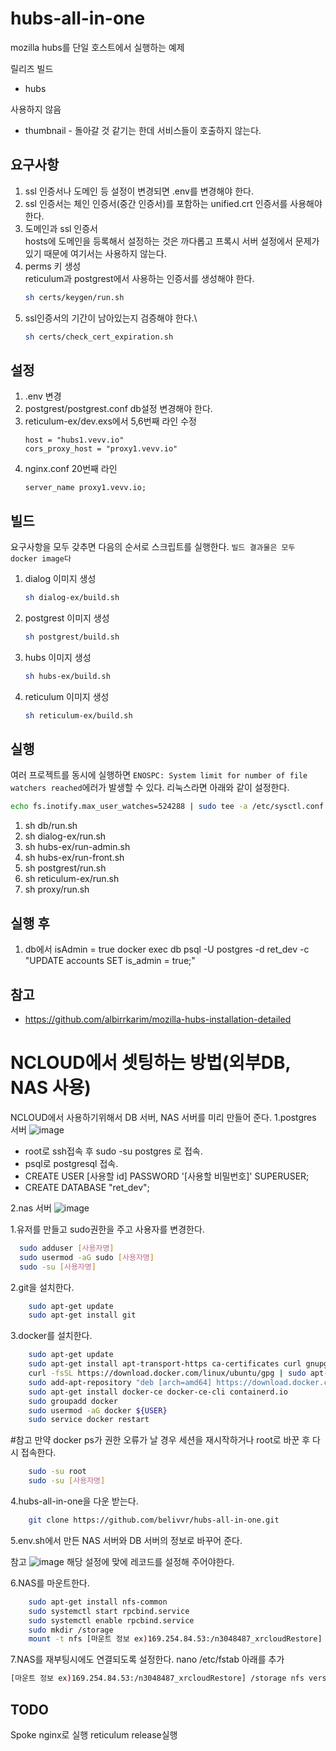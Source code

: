 # hubs-all-in-one

mozilla hubs를 단일 호스트에서 실행하는 예제

릴리즈 빌드
- hubs

사용하지 않음
- thumbnail - 돌아갈 것 같기는 한데 서비스들이 호출하지 않는다.



## 요구사항

1. ssl 인증서나 도메인 등 설정이 변경되면 .env를 변경해야 한다.
1. ssl 인증서는 체인 인증서(중간 인증서)를 포함하는 unified.crt 인증서를 사용해야 한다.
1. 도메인과 ssl 인증서\
    hosts에 도메인을 등록해서 설정하는 것은 까다롭고 프록시 서버 설정에서 문제가 있기 때문에 여기서는 사용하지 않는다.
1. perms 키 생성\
    reticulum과 postgrest에서 사용하는 인증서를 생성해야 한다.
    ```sh
    sh certs/keygen/run.sh
    ```
1. ssl인증서의 기간이 남아있는지 검증해야 한다.\
    ```sh
    sh certs/check_cert_expiration.sh
    ```

## 설정
1. .env 변경
1. postgrest/postgrest.conf db설정 변경해야 한다.
1. reticulum-ex/dev.exs에서 5,6번째 라인 수정
    ```
    host = "hubs1.vevv.io"
    cors_proxy_host = "proxy1.vevv.io"
    ```
1. nginx.conf 20번째 라인
    ```
    server_name proxy1.vevv.io;
    ```

## 빌드

요구사항을 모두 갖추면 다음의 순서로 스크립트를 실행한다.
`빌드 결과물은 모두 docker image다`

1. dialog 이미지 생성
    ```sh
    sh dialog-ex/build.sh
    ```
1. postgrest 이미지 생성
    ```sh
    sh postgrest/build.sh
    ```
1. hubs 이미지 생성
    ```sh
    sh hubs-ex/build.sh
    ```
1. reticulum 이미지 생성
    ```sh
    sh reticulum-ex/build.sh
    ```


## 실행
여러 프로젝트를 동시에 실행하면 `ENOSPC: System limit for number of file watchers reached`에러가 발생할 수 있다.
리눅스라면 아래와 같이 설정한다.
```sh
echo fs.inotify.max_user_watches=524288 | sudo tee -a /etc/sysctl.conf && sudo sysctl -p
```

1. sh db/run.sh
1. sh dialog-ex/run.sh
1. sh hubs-ex/run-admin.sh
1. sh hubs-ex/run-front.sh
1. sh postgrest/run.sh
1. sh reticulum-ex/run.sh
1. sh proxy/run.sh

## 실행 후
1. db에서 isAdmin = true
    docker exec db psql -U postgres -d ret_dev -c "UPDATE accounts SET is_admin = true;"


## 참고
- https://github.com/albirrkarim/mozilla-hubs-installation-detailed


# NCLOUD에서 셋팅하는 방법(외부DB, NAS 사용)
NCLOUD에서 사용하기위해서 DB 서버, NAS 서버를 미리 만들어 준다.
1.postgres 서버
![image](https://github.com/belivvr/hubs-all-in-one/assets/59630175/6c610080-b8dd-4010-9b13-6afccf87687a)
- root로 ssh접속 후 sudo -su postgres 로 접속.
- psql로 postgresql 접속.
- CREATE USER [사용할 id] PASSWORD '[사용할 비밀번호]' SUPERUSER;
- CREATE DATABASE "ret_dev";

2.nas 서버
![image](https://github.com/belivvr/hubs-all-in-one/assets/59630175/de1b9ceb-89d8-49d2-8925-2bf950c36a5d)



1.유저를 만들고 sudo권한을 주고 사용자를 변경한다.
 ```sh
   sudo adduser [사용자명]
   sudo usermod -aG sudo [사용자명]
   sudo -su [사용자명]
 ```
2.git을 설치한다.
```sh
    sudo apt-get update
    sudo apt-get install git
```
3.docker를 설치한다.
```sh
    sudo apt-get update
    sudo apt-get install apt-transport-https ca-certificates curl gnupg-agent software-properties-common
    curl -fsSL https://download.docker.com/linux/ubuntu/gpg | sudo apt-key add -
    sudo add-apt-repository "deb [arch=amd64] https://download.docker.com/linux/ubuntu $(lsb_release -cs) stable"
    sudo apt-get install docker-ce docker-ce-cli containerd.io
    sudo groupadd docker
    sudo usermod -aG docker ${USER}
    sudo service docker restart
```
#참고
만약 docker ps가 권한 오류가 날 경우 세션을 재시작하거나 root로 바꾼 후 다시 접속한다.
```sh
    sudo -su root
    sudo -su [사용자명]
```
4.hubs-all-in-one을 다운 받는다.
```sh
    git clone https://github.com/belivvr/hubs-all-in-one.git
```

5.env.sh에서 만든 NAS 서버와 DB 서버의 정보로 바꾸어 준다.

참고
![image](https://github.com/belivvr/hubs-all-in-one/assets/59630175/2f7388db-b433-4c49-9820-86cc8f010c8e)
해당 설정에 맞에 레코드를 설정해 주어야한다.

6.NAS를 마운트한다.
```sh
    sudo apt-get install nfs-common
    sudo systemctl start rpcbind.service
    sudo systemctl enable rpcbind.service
    sudo mkdir /storage
    mount -t nfs [마운트 정보 ex)169.254.84.53:/n3048487_xrcloudRestore] /storage
```
7.NAS를 재부팅시에도 연결되도록 설정한다.
nano /etc/fstab
아래를 추가
```sh
[마운트 정보 ex)169.254.84.53:/n3048487_xrcloudRestore] /storage nfs vers=3,defaults 0 0
```


## TODO
Spoke nginx로 실행
reticulum release실행
